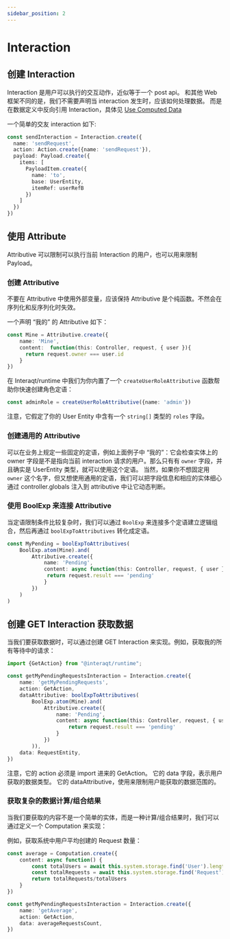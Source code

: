 ```yaml
---
sidebar_position: 2
---
```


# Interaction

## 创建 Interaction

Interaction 是用户可以执行的交互动作，近似等于一个 post api。
和其他 Web 框架不同的是，我们不需要声明当 interaction 发生时，应该如何处理数据。
而是在数据定义中反向引用 Interaction，具体见 [Use Computed Data](./computed-data)

一个简单的交友 interaction 如下:

```typescript
const sendInteraction = Interaction.create({
  name: 'sendRequest',
  action: Action.create({name: 'sendRequest'}),
  payload: Payload.create({
    items: [
      PayloadItem.create({
        name: 'to',
        base: UserEntity,
        itemRef: userRefB
      })
    ]
  })
})
```

## 使用 Attribute

Attributive 可以限制可以执行当前 Interaction 的用户，也可以用来限制 Payload。

### 创建 Attributive

不要在 Attributive 中使用外部变量，应该保持 Attributive 是个纯函数。不然会在序列化和反序列化时失效。

一个声明 “我的” 的 Attributive 如下：

```typescript
const Mine = Attributive.create({
    name: 'Mine',
    content:  function(this: Controller, request, { user }){
      return request.owner === user.id
    }
})
```

在 Interaqt/runtime 中我们为你内置了一个 `createUserRoleAttributive` 函数帮助你快速创建角色定语：
```typescript
const adminRole = createUserRoleAttributive({name: 'admin'})
```
注意，它假定了你的 User Entity 中含有一个 `string[]` 类型的 `roles` 字段。

### 创建通用的 Attributive

可以在业务上规定一些固定的定语，例如上面例子中 “我的”：它会检查实体上的 owner 字段是不是指向当前 interaction 请求的用户。那么只有有 `owner`
字段，并且确实是 UserEntity 类型，就可以使用这个定语。
当然，如果你不想固定用 `owner` 这个名字，但又想使用通用的定语，我们可以把字段信息和相应的实体细心通过 controller.globals 注入到 attributive 中让它动态判断。

### 使用 BoolExp 来连接 Attributive

当定语限制条件比较复杂时，我们可以通过 `BoolExp` 来连接多个定语建立逻辑组合，然后再通过 `boolExpToAttributives` 转化成定语。

```typescript
const MyPending = boolExpToAttributives(
    BoolExp.atom(Mine).and(
        Attributive.create({
            name: 'Pending',
            content: async function(this: Controller, request, { user }){
             return request.result === 'pending'
            }
        })
    )
)
```

## 创建 GET Interaction 获取数据

当我们要获取数据时，可以通过创建 GET Interaction 来实现。例如，获取我的所有等待中的请求：

```typescript
import {GetAction} from "@interaqt/runtime";

const getMyPendingRequestsInteraction = Interaction.create({
    name: 'getMyPendingRequests',
    action: GetAction,
    dataAttributive: boolExpToAttributives(
        BoolExp.atom(Mine).and(
            Attributive.create({
                name: 'Pending',
                content: async function(this: Controller, request, { user }){
                    return request.result === 'pending'
                }
            })
        )),
    data: RequestEntity,
})
```

注意，它的 action 必须是 import 进来的 GetAction。
它的 data 字段，表示用户获取的数据类型。
它的 dataAttributive，使用来限制用户能获取的数据范围的。

### 获取复杂的数据计算/组合结果
当我们要获取的内容不是一个简单的实体，而是一种计算/组合结果时，我们可以通过定义一个  Computation 来实现：

例如，获取系统中用户平均创建的 Request 数量：

```typescript
const average = Computation.create({
    content: async function() {
        const totalUsers = await this.system.storage.find('User').length
        const totalRequests = await this.system.storage.find('Request').length
        return totalRequests/totalUsers
    }
})

const getMyPendingRequestsInteraction = Interaction.create({
    name: 'getAverage',
    action: GetAction,
    data: averageRequestsCount,
})

```


